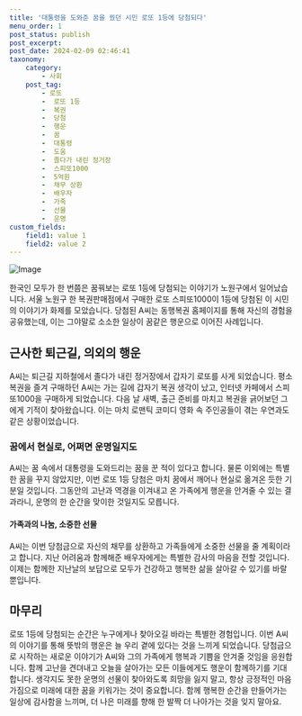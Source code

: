 ```yaml
---
title: '대통령을 도와준 꿈을 꿨던 시민 로또 1등에 당첨되다'
menu_order: 1
post_status: publish
post_excerpt: 
post_date: 2024-02-09 02:46:41
taxonomy:
    category:
        - 사회
    post_tag:
        - 로또
        -  로또 1등
        -  복권
        -  당첨
        -  행운
        -  꿈
        -  대통령
        -  도움
        -  졸다가 내린 정거장
        -  스피또1000
        -  5억원
        -  채무 상환
        -  배우자
        -  가족
        -  선물
        -  운명
custom_fields:
    field1: value 1
    field2: value 2
---
```


![Image](https://imgnews.pstatic.net/image/088/2024/02/08/0000861545_001_20240208172301191.jpg?type=w647)

한국인 모두가 한 번쯤은 꿈꿔보는 로또 1등에 당첨되는 이야기가 노원구에서 일어났습니다. 서울 노원구 한 복권판매점에서 구매한 로또 스피또1000이 1등에 당첨된 이 시민의 이야기가 화제를 모았습니다. 당첨된 A씨는 동행복권 홈페이지를 통해 자신의 경험을 공유했는데, 이는 그야말로 소소한 일상이 꿈같은 행운으로 이어진 사례입니다.
## 근사한 퇴근길, 의외의 행운
A씨는 퇴근길 지하철에서 졸다가 내린 정거장에서 갑자기 로또를 사게 되었습니다. 평소 복권을 즐겨 구매하던 A씨는 가는 길에 갑자기 복권 생각이 났고, 인터넷 카페에서 스피또1000을 구매하게 되었습니다. 다음 날 새벽, 출근 준비를 마치고 복권을 긁어보던 그에게 기적이 찾아왔습니다. 이는 마치 로맨틱 코미디 영화 속 주인공들이 겪는 우연과도 같은 상황이었습니다.
### 꿈에서 현실로, 어쩌면 운명일지도
A씨는 꿈 속에서 대통령을 도와드리는 꿈을 꾼 적이 있다고 합니다. 물론 이외에는 특별한 꿈을 꾸지 않았지만, 이번 로또 1등 당첨은 마치 꿈에서 깨어나 현실로 옮겨온 듯한 기분일 것입니다. 그동안의 고난과 역경을 이겨내고 온 가족에게 행운을 안겨줄 수 있는 결과라니, 운명의 한 순간을 맞이한 것일지도 모릅니다.
#### 가족과의 나눔, 소중한 선물
A씨는 이번 당첨금으로 자신의 채무를 상환하고 가족들에게 소중한 선물을 줄 계획이라고 합니다. 지난 어려움과 함께해준 배우자에게는 특별한 감사의 마음을 전할 것입니다. 이제는 함께한 지난날의 보답으로 모두가 건강하고 행복한 삶을 살아갈 수 있기를 바랄 뿐입니다.
## 마무리
로또 1등에 당첨되는 순간은 누구에게나 찾아오길 바라는 특별한 경험입니다. 이번 A씨의 이야기를 통해 뜻밖의 행운은 늘 우리 곁에 있다는 것을 느끼게 되었습니다. 당첨금으로 시작하는 새로운 이야기가 A씨와 그의 가족에게 행복과 기쁨을 안겨줄 것임을 응원합니다. 함께 고난을 견뎌내고 오늘을 살아가는 모든 이들에게도 행운이 함께하기를 기대합니다. 생각지도 못한 운명의 선물이 찾아와도록 희망을 잃지 말고, 항상 긍정적인 마음가짐으로 미래에 대한 꿈을 키워가는 것이 중요합니다. 함께 행복한 순간을 만들어가는 일상에 감사함을 느끼며, 더 나은 미래를 향해 한 발짝 더 나아가는 것을 잊지 말아요.
